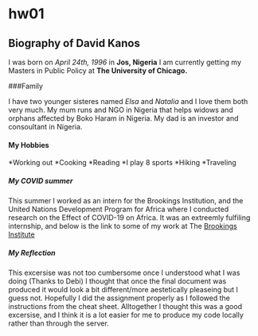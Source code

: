 # hw01

## Biography of David Kanos

I was born on *April 24th, 1996* in **Jos, Nigeria**  I am currently getting my Masters in Public Policy at **The University of Chicago.**

###Family

I have two younger sisteres named *Elsa* and *Natalia* and I love them both very much. My mum runs and NGO in Nigeria that helps widows and orphans affected by Boko Haram in Nigeria. My dad is an investor and consoultant in Nigeria. 

#### My Hobbies

*Working out
*Cooking 
*Reading 
*I play 8 sports
*Hiking 
*Traveling

##### My COVID summer

This summer I worked as an intern for the Brookings Institution, and the United Nations Development Program for Africa where I conducted research on the Effect of COVID-19 on Africa. It was an extreemly fulfiling internship, and below is the link to some of my work at The [Brookings Institute](https://harris.uchicago.edu/admissions/blog/my-summer-internship-brookings-institute)

##### My Reflection

This excersise was not too cumbersome once I understood what I was doing (Thanks to Debi) I thought that once the final document was produced it would look a bit different/more aestetically pleaseing but I guess not. Hopefully I did the assignment properly as I followed the instructions from the cheat sheet. Alltogether I thought this was a good excersise, and I think it is a lot easier for me to produce my code locally rather than through the server. 
